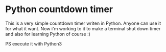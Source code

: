 # Python countdown timer
This is a very simple countdown timer writen in Python.
Anyone can use it for what it want. 
Now i'm working to it to make a terminal shut down timer and also for learning Python of course :)

PS execute it with Python3
